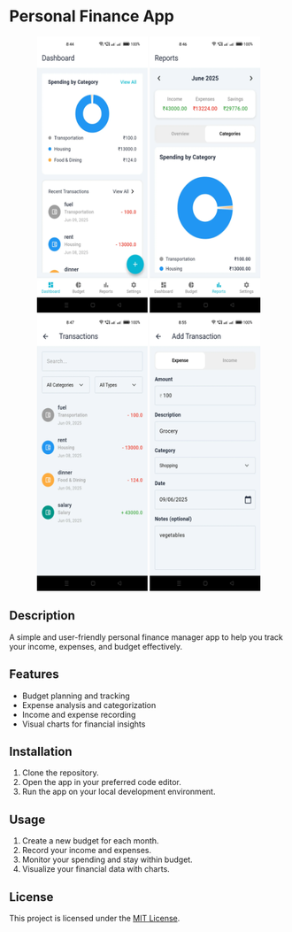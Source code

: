 # Personal Finance App

<p align="middle">
<img src = "screenshots/dashboard.webp"  width = 200 height= 500>

<img src = "screenshots/reports.webp"  width = 200 height= 500>

<img src = "screenshots/transactions.webp"  width = 200 height= 500>

<img src = "screenshots/add_transaction.webp"  width = 200 height= 500>

</p>

## Description
A simple and user-friendly personal finance manager app to help you track your income, expenses, and budget effectively.

## Features
- Budget planning and tracking
- Expense analysis and categorization
- Income and expense recording
- Visual charts for financial insights

## Installation
1. Clone the repository.
2. Open the app in your preferred code editor.
3. Run the app on your local development environment.

## Usage
1. Create a new budget for each month.
2. Record your income and expenses.
3. Monitor your spending and stay within budget.
4. Visualize your financial data with charts.

## License
This project is licensed under the [MIT License](LICENSE).

